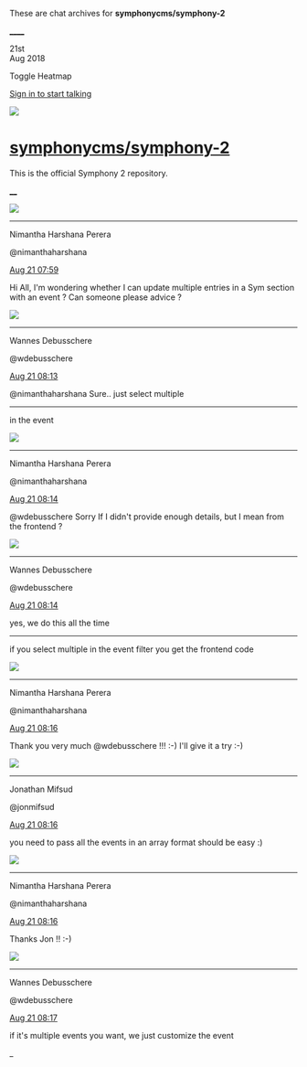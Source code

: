 These are chat archives for **symphonycms/symphony-2**

[__](/symphonycms/symphony-2/archives/2018/08/22)[__](/symphonycms/symphony-2/archives/2018/08/20)

21st  
Aug 2018

Toggle Heatmap

[Sign in to start talking](/login?action=login&button=archive-login)

![](https://avatars-02.gitter.im/group/iv/3/57542c45c43b8c601977197e?s=48)

#  [symphonycms/symphony-2](/symphonycms/symphony-2)

This is the official Symphony 2 repository.

[ __](/orgs/symphonycms/rooms "More symphonycms rooms")

![](https://avatars2.githubusercontent.com/u/10864598?v=4&s=30)

____

Nimantha Harshana Perera

@nimanthaharshana

[Aug 21
07:59](https://gitter.im/symphonycms/symphony-2?at=5b7bc66da491f459177c0c4b)

Hi All, I'm wondering whether I can update multiple entries in a Sym section
with an event ? Can someone please advice ?

![](https://avatars1.githubusercontent.com/u/4136426?v=4&s=30)

____

Wannes Debusschere

@wdebusschere

[Aug 21
08:13](https://gitter.im/symphonycms/symphony-2?at=5b7bc9a51d3a5711b678121a)

@nimanthaharshana Sure.. just select multiple

____

in the event

![](https://avatars2.githubusercontent.com/u/10864598?v=4&s=30)

____

Nimantha Harshana Perera

@nimanthaharshana

[Aug 21
08:14](https://gitter.im/symphonycms/symphony-2?at=5b7bc9da60f9ee7aa46d3b9d)

@wdebusschere Sorry If I didn't provide enough details, but I mean from the
frontend ?

![](https://avatars1.githubusercontent.com/u/4136426?v=4&s=30)

____

Wannes Debusschere

@wdebusschere

[Aug 21
08:14](https://gitter.im/symphonycms/symphony-2?at=5b7bc9e360f9ee7aa46d3ba5)

yes, we do this all the time

____

if you select multiple in the event filter you get the frontend code

![](https://avatars2.githubusercontent.com/u/10864598?v=4&s=30)

____

Nimantha Harshana Perera

@nimanthaharshana

[Aug 21
08:16](https://gitter.im/symphonycms/symphony-2?at=5b7bca51fd3c641b06ea717b)

Thank you very much @wdebusschere !!! :-) I'll give it a try :-)

![](https://avatars1.githubusercontent.com/u/859775?v=4&s=30)

____

Jonathan Mifsud

@jonmifsud

[Aug 21
08:16](https://gitter.im/symphonycms/symphony-2?at=5b7bca5b60f9ee7aa46d3e8c)

you need to pass all the events in an array format should be easy :)

![](https://avatars2.githubusercontent.com/u/10864598?v=4&s=30)

____

Nimantha Harshana Perera

@nimanthaharshana

[Aug 21
08:16](https://gitter.im/symphonycms/symphony-2?at=5b7bca79f86b741b059fc38a)

Thanks Jon !! :-)

![](https://avatars1.githubusercontent.com/u/4136426?v=4&s=30)

____

Wannes Debusschere

@wdebusschere

[Aug 21
08:17](https://gitter.im/symphonycms/symphony-2?at=5b7bca9a38a12915e4d48e69)

if it's multiple events you want, we just customize the event

_

